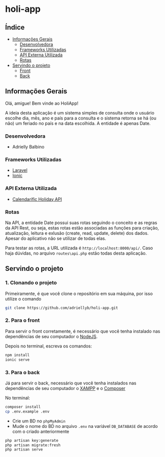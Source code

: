 # holi-app

## Índice
<!--ts-->
   * [Informações Gerais](#informações-gerais)
      * [Desenvolvedora](#desenvolvedora)
      * [Frameworks Utilizadas](#frameworks-utilizadas)
      * [API Externa Utilizada](#api-externa-utilizada)
      * [Rotas](#rotas)
   * [Servindo o projeto](#servindo-o-projeto)
      * [Front](#2-para-o-front)
      * [Back](#3-para-o-back)
<!--te-->

## Informações Gerais

Olá, amigue! Bem vinde ao HoliApp!

A ideia desta aplicação é um sistema simples de consulta onde o usuário escolhe dia, mês, ano e país para a consulta e o sistema retorna se há (ou não) um feriado no país e na data escolhida. A entidade é apenas Date.

### Desenvolvedora

- Adrielly Balbino

### Frameworks Utilizadas
- [Laravel](https://laravel.com/docs/8.x)
- [Ionic](https://ionicframework.com/docs/)

### API Externa Utilizada
- [Calendarific Holiday API](https://calendarific.com/api-documentation)

### Rotas

Na API, a entidade Date possui suas rotas seguindo o conceito e as regras da API Rest, ou seja, estas rotas estão associadas as funções para criação, atualização, leitura e exlusão (create, read, update, delete) dos dados. Apesar do aplicativo não se utilizar de todas elas.

Para testar as rotas, a URL utilizada é `` http://localhost:8000/api/ ``. Caso haja dúvidas, no arquivo `` routes\api.php `` estão todas desta aplicação.
  
## Servindo o projeto

### 1. Clonando o projeto

Primeiramente, é que você clone o repositório em sua máquina, por isso utilize o comando

```bash 
git clone https://github.com/adriellyb/holi-app.git
```

### 2. Para o front

Para servir o front corretamente, é necessário que você tenha instalado nas dependências de seu computador o [NodeJS](https://nodejs.org/en/download/).

Depois no terminal, escreva os comandos:

```bash
npm install
ionic serve
```

### 3. Para o back

Já para servir o back, necessário que você tenha instalados nas dependências de seu computador o [XAMPP](https://www.apachefriends.org/download.html) e o [Composer](https://getcomposer.org/download/)

No terminal:

```bash
composer install
cp .env.example .env
```

- Crie um BD no ``phpMyAdmin``
- Mude o nome do BD no arquivo ``.env`` na variável ``DB_DATABASE`` de acordo com o criado anteriormente

```bash
php artisan key:generate
php artisan migrate:fresh
php artisan serve
```


